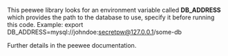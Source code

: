 
This peewee library looks for an environment variable called 
__DB_ADDRESS__
which provides the path to the database to use, specify it before running
this code.
Example:
    export DB_ADDRESS=mysql://johndoe:secretpw@127.0.0.1/some-db
    
Further details in the peewee documentation.
